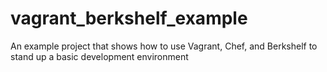 vagrant_berkshelf_example
=========================

An example project that shows how to use Vagrant, Chef, and Berkshelf to stand up a basic development environment
